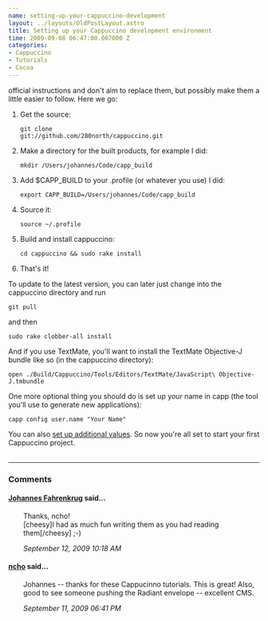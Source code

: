 ```yaml
--- 
name: setting-up-your-cappuccino-development
layout: ../layouts/OldPostLayout.astro
title: Setting up your Cappuccino development environment
time: 2009-09-08 06:47:00.007000 Z
categories: 
- Cappuccino
- Tutorials
- Cocoa
---
```

official instructions</a> and don't aim to replace them, but possibly make them a little easier to follow. Here we go:<div></div><div><ol><li>Get the source: <pre><code>git clone git://github.com/280north/cappuccino.git</code></pre></li>
<li>Make a directory for the built products, for example I did: <pre><code>mkdir /Users/johannes/Code/capp_build</code></pre></li>
<li>Add $CAPP_BUILD to your .profile (or whatever you use) I did: <pre><code>export CAPP_BUILD=/Users/johannes/Code/capp_build</code></pre></li>
<li>Source it: <pre><code>source ~/.profile</code></pre></li>
<li>Build and install cappuccino: <pre><code>cd cappuccino &amp;&amp; sudo rake install</code></pre></li>
<li>That's it!</li>
</ol><div></div><div>To update to the latest version, you can later just change into the cappuccino directory and run <pre><code>git pull</code></pre>and then <pre><code>sudo rake clobber-all install</code></pre></div></div><div>And if you use TextMate, you'll want to install the TextMate Objective-J bundle like so (in the cappuccino directory): <pre><code>open ./Build/Cappuccino/Tools/Editors/TextMate/JavaScript\ Objective-J.tmbundle</code></pre>One more optional thing you should do is set up your name in capp (the tool you'll use to generate new applications): <pre><code>capp config user.name "Your Name"</code></pre>You can also <a href="http://groups.google.com/group/objectivej/browse_thread/thread/75b268a8543b5258/884aeef09e2a4979">set up additional values</a>.  So now you're all set to start your first Cappuccino project. </div>
<br/><hr/><h3>Comments</h3>
<div class="swcomment"><h4><a href="http://www.blogger.com/profile/06650223978538123548">Johannes Fahrenkrug</a> said...</h4>
<p style="margin-left: 30px">Thanks, ncho!<br />[cheesy]I had as much fun writing them as you had reading them[/cheesy] ;-)</p>
<em class="swlightgray" style="margin-left: 30px">September 12, 2009 10:18 AM</em></div>
<div class="swcomment"><h4><a href="http://www.blogger.com/profile/13888271911652976677">ncho</a> said...</h4>
<p style="margin-left: 30px">Johannes -- thanks for these Cappucinno tutorials.  This is great!  Also, good to see someone pushing the Radiant envelope -- excellent CMS.</p>
<em class="swlightgray" style="margin-left: 30px">September 11, 2009 06:41 PM</em></div>
